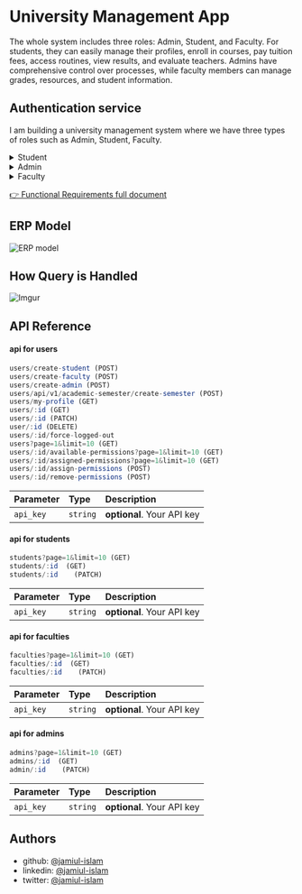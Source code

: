 # University Management App

The whole system includes three roles: Admin, Student, and Faculty. For students, they can easily manage their profiles, enroll in courses, pay tuition fees, access routines, view results, and evaluate teachers. Admins have comprehensive control over processes, while faculty members can manage grades, resources, and student information.

## Authentication service

I am building a university management system where we have three types of roles such as Admin, Student, Faculty.

<details>
<summary>Student</summary>
<ul>
<li>Student can login and log out</li>
<li>Student can manage and update their profile.</li>
<li>Student can manage and update their profile.</li>
<li>Student can update certain fields.</li>
<li>Student can enroll in a semester.</li>
<li>Student can enroll in offered courses for a specific semester.</li>
<li>Student can pay their tuition fees through offline or online.(Partial / Full Payment)</li>
<li>Student can see their transaction histories.</li>
<li>Student can see their class routines.</li>
<li>Student can see their otice board and events.</li>
<li>Student can see their result (Full / Semester Wise).</li>
<li>Student can evaluate their teachers.</li>
</ul>
</details>

<details>
<summary>Admin</summary>
<ul>
<li>Admin can login and log out.</li>
<li>Admin can manage and update their profile.</li>
<li>Admin can only update certain fields.</li>
<li>Admin can manage user accounts.</li>
<li>Block/Unblock users</li>
<li>Change Password</li>
<li>Forcefully Log out</li>
<li>Admin can manage multiple process</li>
<li>manage Semester</li>
<li>manage Offered Courses</li>
<li>manage Section</li>
<li>manage Faculty</li>
<li>manage Student</li>
<li>see and edit Building Information</li>
<li>see and editRoom</li>
<li>manage Payment</li>
<li>manage Permissions</li>
<li>manage Activity</li>
</ul>
</details>

<details>
<summary>Faculty</summary>
<ul>
<li>Faculty can log in and log out.</li>
<li>Faculty can manage and update their profile.</li>
<li>Faculty can only update certain fields.</li>
<li>Faculty can manage user accounts.</li>
<li>Faculty can manage student grades.</li>
<li>Access to Academic and Personal Information.</li>
<li>Faculty can manage their lecture resources.</li>
</ul>
</details>

[👉 Functional Requirements full document ](https://docs.google.com/document/d/140OWj0YQGSpn9RbugkPPDCswMsvcd5NfvuWoqzG06Qc/edit?usp=sharing)

## ERP Model

![ERP model](https://i.ibb.co/4YxGFMH/fotor-2023-5-28-18-11-18.png)

## How Query is Handled

![Imgur](https://i.imgur.com/jvvDhhi.png)

## API Reference

#### api for users

```javascript
users/create-student (POST)
users/create-faculty (POST)
users/create-admin (POST)
users/api/v1/academic-semester/create-semester (POST)
users/my-profile (GET)
users/:id (GET)
users/:id (PATCH)
user/:id (DELETE)
users/:id/force-logged-out
users?page=1&limit=10 (GET)
users/:id/available-permissions?page=1&limit=10 (GET)
users/:id/assigned-permissions?page=1&limit=10 (GET)
users/:id/assign-permissions (POST)
users/:id/remove-permissions (POST)
```

| Parameter | Type     | Description                |
| :-------- | :------- | :------------------------- |
| `api_key` | `string` | **optional**. Your API key |

#### api for students

```javascript
students?page=1&limit=10 (GET)
students/:id  (GET)
students/:id    (PATCH)
```

| Parameter | Type     | Description                |
| :-------- | :------- | :------------------------- |
| `api_key` | `string` | **optional**. Your API key |

#### api for faculties

```javascript
faculties?page=1&limit=10 (GET)
faculties/:id  (GET)
faculties/:id    (PATCH)
```

| Parameter | Type     | Description                |
| :-------- | :------- | :------------------------- |
| `api_key` | `string` | **optional**. Your API key |

#### api for admins

```javascript
admins?page=1&limit=10 (GET)
admins/:id  (GET)
admin/:id    (PATCH)
```

| Parameter | Type     | Description                |
| :-------- | :------- | :------------------------- |
| `api_key` | `string` | **optional**. Your API key |

## Authors

- github: [@jamiul-islam](https://github.com/jamiul-islam)
- linkedin: [@jamiul-islam](https://linkedin.com/jamiul-islam)
- twitter: [@jamiul-islam](https://twitter.com/lucifer1112k)
